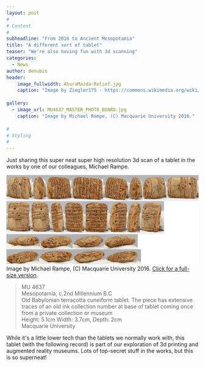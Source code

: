 ```yaml
---
layout: post
#
# Content
#
subheadline: "From 2016 to Ancient Mesopotamia"
title: "A different sort of tablet"
teaser: "We're also having fun with 3d scanning"
categories:
  - News
author: denubis
header:
    image_fullwidth: AhuraMazda-Relief.jpg
    caption: "Image by Ziegler175 - https://commons.wikimedia.org/wiki/User:Ziegler175 via https://commons.wikimedia.org/wiki/File:AhuraMazda-Relief.jpg. CC-BY-SA 1991"

gallery:
  - image_url: MU4637_MASTER_PHOTO_BOARD.jpg
    caption: "Image by Michael Rampe, (C) Macquarie University 2016."

#
# Styling
#
---
```


Just sharing this super neat super high resolution 3d scan of a tablet in the works by one of our colleagues, Michael Rampe.

[![Image by Michael Rampe, (C) Macquarie University 2016.](/images/MU4637_MASTER_PHOTO_BOARD-thumb.jpg)](/images/MU4637_MASTER_PHOTO_BOARD.jpg)
Image by Michael Rampe, (C) Macquarie University 2016. [Click for a full-size version](/images/MU4637_MASTER_PHOTO_BOARD.jpg).

> MU 4637 <br/> 
> Mesopotamia, c.2nd Millennium B.C <br/>
> Old Babylonian terracotta cuneiform tablet. The piece has extensive traces of an old ink collection number at base of tablet coming once from a private collection or museum <br/> 
> Height: 5.1cm Width: 3.7cm, Depth: 2cm <br/> 
> Macquarie University


While it's a little lower tech than the tablets we normally work with, this tablet (with the following record) is part of our exploration of 3d printing and augmented reality museums. Lots of top-secret stuff in the works, but this is so superneat!

